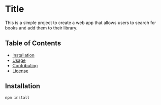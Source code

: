 # Title

This is a simple project to create a web app that allows users to search for books and add them to their library.

## Table of Contents

- [Installation](#installation)
- [Usage](#usage)
- [Contributing](#contributing)
- [License](#license)

## Installation

    npm install
